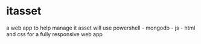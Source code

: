 # itasset
a web app to help manage it asset
will use powershell - mongodb - js - html and css for a fully responsive web app
